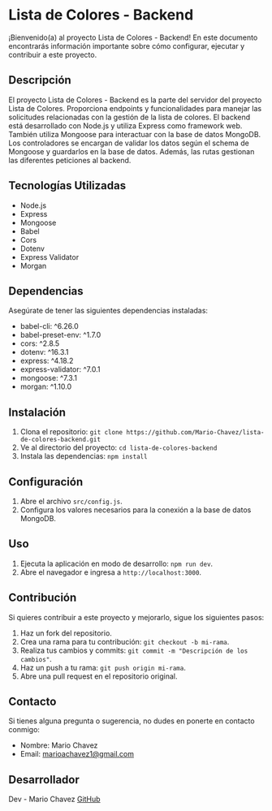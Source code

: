 # Lista de Colores - Backend

¡Bienvenido(a) al proyecto Lista de Colores - Backend! En este documento encontrarás información importante sobre cómo configurar, ejecutar y contribuir a este proyecto.

## Descripción

El proyecto Lista de Colores - Backend es la parte del servidor del proyecto Lista de Colores. Proporciona endpoints y funcionalidades para manejar las solicitudes relacionadas con la gestión de la lista de colores. El backend está desarrollado con Node.js y utiliza Express como framework web. También utiliza Mongoose para interactuar con la base de datos MongoDB. Los controladores se encargan de validar los datos según el schema de Mongoose y guardarlos en la base de datos. Además, las rutas gestionan las diferentes peticiones al backend.

## Tecnologías Utilizadas

-   Node.js
-   Express
-   Mongoose
-   Babel
-   Cors
-   Dotenv
-   Express Validator
-   Morgan

## Dependencias

Asegúrate de tener las siguientes dependencias instaladas:

-   babel-cli: ^6.26.0
-   babel-preset-env: ^1.7.0
-   cors: ^2.8.5
-   dotenv: ^16.3.1
-   express: ^4.18.2
-   express-validator: ^7.0.1
-   mongoose: ^7.3.1
-   morgan: ^1.10.0

## Instalación

1. Clona el repositorio: `git clone https://github.com/Mario-Chavez/lista-de-colores-backend.git`
2. Ve al directorio del proyecto: `cd lista-de-colores-backend`
3. Instala las dependencias: `npm install`

## Configuración

1. Abre el archivo `src/config.js`.
2. Configura los valores necesarios para la conexión a la base de datos MongoDB.

## Uso

1. Ejecuta la aplicación en modo de desarrollo: `npm run dev`.
2. Abre el navegador e ingresa a `http://localhost:3000`.

## Contribución

Si quieres contribuir a este proyecto y mejorarlo, sigue los siguientes pasos:

1. Haz un fork del repositorio.
2. Crea una rama para tu contribución: `git checkout -b mi-rama`.
3. Realiza tus cambios y commits: `git commit -m "Descripción de los cambios"`.
4. Haz un push a tu rama: `git push origin mi-rama`.
5. Abre una pull request en el repositorio original.

## Contacto

Si tienes alguna pregunta o sugerencia, no dudes en ponerte en contacto conmigo:

-   Nombre: Mario Chavez
-   Email: marioachavez1@gmail.com

## Desarrollador

Dev - Mario Chavez [GitHub](https://github.com/Mario-Chavez)
